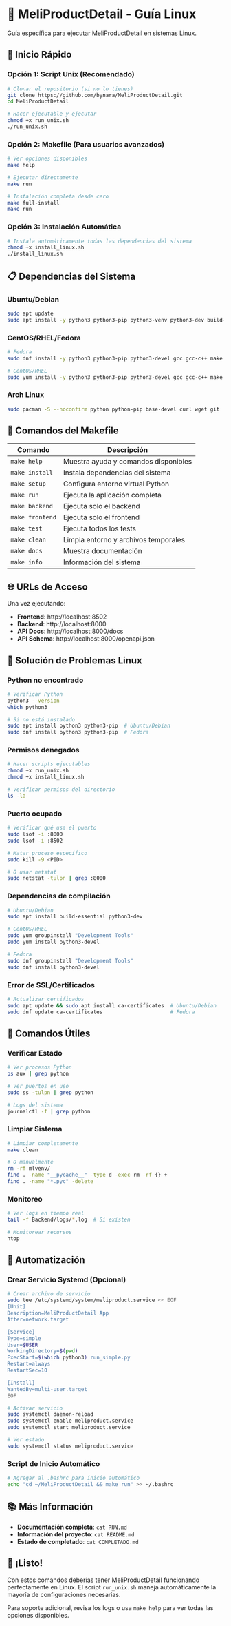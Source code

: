 # 🐧 MeliProductDetail - Guía Linux

Guía específica para ejecutar MeliProductDetail en sistemas Linux.

## 🚀 Inicio Rápido

### Opción 1: Script Unix (Recomendado)

```bash
# Clonar el repositorio (si no lo tienes)
git clone https://github.com/bynara/MeliProductDetail.git
cd MeliProductDetail

# Hacer ejecutable y ejecutar
chmod +x run_unix.sh
./run_unix.sh
```

### Opción 2: Makefile (Para usuarios avanzados)

```bash
# Ver opciones disponibles
make help

# Ejecutar directamente
make run

# Instalación completa desde cero
make full-install
make run
```

### Opción 3: Instalación Automática

```bash
# Instala automáticamente todas las dependencias del sistema
chmod +x install_linux.sh
./install_linux.sh
```

## 📋 Dependencias del Sistema

### Ubuntu/Debian

```bash
sudo apt update
sudo apt install -y python3 python3-pip python3-venv python3-dev build-essential curl wget git
```

### CentOS/RHEL/Fedora

```bash
# Fedora
sudo dnf install -y python3 python3-pip python3-devel gcc gcc-c++ make curl wget git

# CentOS/RHEL
sudo yum install -y python3 python3-pip python3-devel gcc gcc-c++ make curl wget git
```

### Arch Linux

```bash
sudo pacman -S --noconfirm python python-pip base-devel curl wget git
```

## 🔧 Comandos del Makefile

| Comando | Descripción |
|---------|-------------|
| `make help` | Muestra ayuda y comandos disponibles |
| `make install` | Instala dependencias del sistema |
| `make setup` | Configura entorno virtual Python |
| `make run` | Ejecuta la aplicación completa |
| `make backend` | Ejecuta solo el backend |
| `make frontend` | Ejecuta solo el frontend |
| `make test` | Ejecuta todos los tests |
| `make clean` | Limpia entorno y archivos temporales |
| `make docs` | Muestra documentación |
| `make info` | Información del sistema |

## 🌐 URLs de Acceso

Una vez ejecutando:

- **Frontend**: http://localhost:8502
- **Backend**: http://localhost:8000
- **API Docs**: http://localhost:8000/docs
- **API Schema**: http://localhost:8000/openapi.json

## 🐛 Solución de Problemas Linux

### Python no encontrado

```bash
# Verificar Python
python3 --version
which python3

# Si no está instalado
sudo apt install python3 python3-pip  # Ubuntu/Debian
sudo dnf install python3 python3-pip  # Fedora
```

### Permisos denegados

```bash
# Hacer scripts ejecutables
chmod +x run_unix.sh
chmod +x install_linux.sh

# Verificar permisos del directorio
ls -la
```

### Puerto ocupado

```bash
# Verificar qué usa el puerto
sudo lsof -i :8000
sudo lsof -i :8502

# Matar proceso específico
sudo kill -9 <PID>

# O usar netstat
sudo netstat -tulpn | grep :8000
```

### Dependencias de compilación

```bash
# Ubuntu/Debian
sudo apt install build-essential python3-dev

# CentOS/RHEL
sudo yum groupinstall "Development Tools"
sudo yum install python3-devel

# Fedora
sudo dnf groupinstall "Development Tools"
sudo dnf install python3-devel
```

### Error de SSL/Certificados

```bash
# Actualizar certificados
sudo apt update && sudo apt install ca-certificates  # Ubuntu/Debian
sudo dnf update ca-certificates                      # Fedora
```

## 🎯 Comandos Útiles

### Verificar Estado

```bash
# Ver procesos Python
ps aux | grep python

# Ver puertos en uso
sudo ss -tulpn | grep python

# Logs del sistema
journalctl -f | grep python
```

### Limpiar Sistema

```bash
# Limpiar completamente
make clean

# O manualmente
rm -rf mlvenv/
find . -name "__pycache__" -type d -exec rm -rf {} +
find . -name "*.pyc" -delete
```

### Monitoreo

```bash
# Ver logs en tiempo real
tail -f Backend/logs/*.log  # Si existen

# Monitorear recursos
htop
```

## 🚀 Automatización

### Crear Servicio Systemd (Opcional)

```bash
# Crear archivo de servicio
sudo tee /etc/systemd/system/meliproduct.service << EOF
[Unit]
Description=MeliProductDetail App
After=network.target

[Service]
Type=simple
User=$USER
WorkingDirectory=$(pwd)
ExecStart=$(which python3) run_simple.py
Restart=always
RestartSec=10

[Install]
WantedBy=multi-user.target
EOF

# Activar servicio
sudo systemctl daemon-reload
sudo systemctl enable meliproduct.service
sudo systemctl start meliproduct.service

# Ver estado
sudo systemctl status meliproduct.service
```

### Script de Inicio Automático

```bash
# Agregar al .bashrc para inicio automático
echo "cd ~/MeliProductDetail && make run" >> ~/.bashrc
```

## 📚 Más Información

- **Documentación completa**: `cat RUN.md`
- **Información del proyecto**: `cat README.md`
- **Estado de completado**: `cat COMPLETADO.md`

## 🎉 ¡Listo!

Con estos comandos deberías tener MeliProductDetail funcionando perfectamente en Linux. El script `run_unix.sh` maneja automáticamente la mayoría de configuraciones necesarias.

Para soporte adicional, revisa los logs o usa `make help` para ver todas las opciones disponibles.
